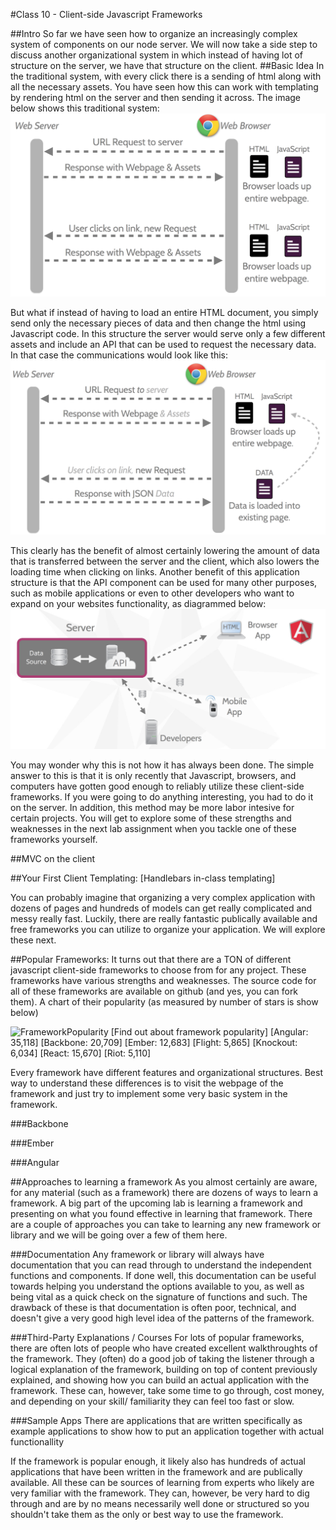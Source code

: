 #Class 10 - Client-side Javascript Frameworks

##Intro
So far we have seen how to organize an increasingly complex system of components on our node server. We will now take a side step to discuss another organizational system in which instead of having lot of structure on the server, we have that structure on the client. 
##Basic Idea
In the traditional system, with every click there is a sending of html along with all the necessary assets. You have seen how this can work with templating by rendering html on the server and then sending it across. The image below shows this traditional system: 
![serverOrganizedSystem](images/traditionalWebCommunication.png)

But what if instead of having to load an entire HTML document, you simply send only the necessary pieces of data and then change the html using Javascript code. In this structure the server would serve only a few different assets and include an API that can be used to request the necessary data. In that case the communications would look like this: 
![ClientOrganizedSystem](images/clientsideWebCommunication.png)

This clearly has the benefit of almost certainly lowering the amount of data that is transferred between the server and the client, which also lowers the loading time when clicking on links. Another benefit of this application structure is that the API component can be used for many other purposes, such as mobile applications or even to other developers who want to expand on your websites functionality, as diagrammed below:
![UsesOfClientSide](images/apiDrivenDevelopment.png)

You may wonder why this is not how it has always been done. The simple answer to this is that it is only recently that Javascript, browsers, and computers have gotten good enough to reliably utilize these client-side frameworks. If you were going to do anything interesting, you had to do it on the server. In addition, this method may be more labor intesive for certain projects. You will get to explore some of these strengths and weaknesses in the next lab assignment when you tackle one of these frameworks yourself. 

##MVC on the client

##Your First Client Templating:
[Handlebars  in-class templating]

You can probably imagine that organizing a very complex application with dozens of pages and hundreds of models can get really complicated and messy really fast. Luckily, there are really fantastic publically available and free frameworks you can utilize to organize your application. We will explore these next. 

##Popular Frameworks:
It turns out that there are a TON of different javascript client-side frameworks to choose from for any project. These frameworks have various strengths and weaknesses. The source code for all of these frameworks are available on github (and yes, you can fork them). A chart of their popularity (as measured by number of stars is show below)

![FrameworkPopularity](frameworkPopularity.png)
[Find out about framework popularity]
[Angular: 35,118]
[Backbone: 20,709]
[Ember: 12,683]
[Flight: 5,865]
[Knockout: 6,034]
[React: 15,670]
[Riot: 5,110]

Every framework have different features and organizational structures. Best way to understand these differences is to visit the webpage of the framework and just try to implement some very basic system in the framework. 

###Backbone

###Ember

###Angular

##Approaches to learning a framework 
As you almost certainly are aware, for any material (such as a framework) there are dozens of ways to learn a framework. A big part of the upcoming lab is learning a framework and presenting on what you found effective in learning that framework. There are a couple of approaches you can take to learning any new framework or library and we will be going over a few of them here.

###Documentation
Any framework or library will always have documentation that you can read through to understand the independent functions and components. If done well, this documentation can be useful towards helping you understand the options available to you, as well as being vital as a quick check on the signature of functions and such. The drawback of these is that documentation is often poor, technical, and doesn't give a very good high level idea of the patterns of the framework. 

###Third-Party Explanations / Courses
For lots of popular frameworks, there are often lots of people who have created excellent walkthroughts of the framework. They (often) do a good job of taking the listener through a logical explanation of the framework, building on top of content previously explained, and showing how you can build an actual application with the framework. These can, however, take some time to go through, cost money, and depending on your skill/ familiarity they can feel too fast or slow. 

###Sample Apps
There are applications that are written specifically as example applications to show how to put an application together with actual functionallity 

If the framework is popular enough, it likely also has hundreds of actual applications that have been written in the framework and are publically available. All these can be sources of learning from experts who likely are very familiar with the framework. They can, however, be very hard to dig through and are by no means necessarily well done or structured so you shouldn't take them as the only or best way to use the framework. 







